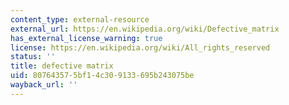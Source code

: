 ```yaml
---
content_type: external-resource
external_url: https://en.wikipedia.org/wiki/Defective_matrix
has_external_license_warning: true
license: https://en.wikipedia.org/wiki/All_rights_reserved
status: ''
title: defective matrix
uid: 80764357-5bf1-4c30-9133-695b243075be
wayback_url: ''
---
```

